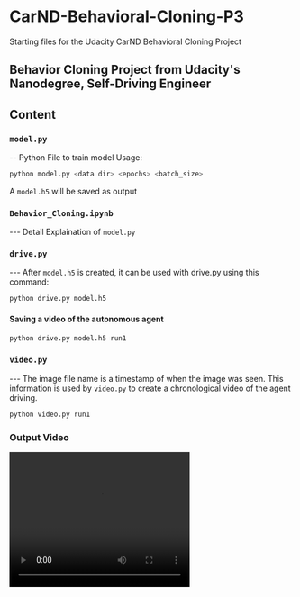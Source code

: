 # CarND-Behavioral-Cloning-P3
Starting files for the Udacity CarND Behavioral Cloning Project

## Behavior Cloning Project from Udacity's Nanodegree, Self-Driving Engineer

## Content

### `model.py`
-- Python File to train model
Usage:

```sh
python model.py <data dir> <epochs> <batch_size>
```
A `model.h5` will be saved as output

### `Behavior_Cloning.ipynb`
--- Detail Explaination of `model.py`

### `drive.py`
--- After `model.h5` is created, it can be used with drive.py using this command:
```sh
python drive.py model.h5
```

#### Saving a video of the autonomous agent

```sh
python drive.py model.h5 run1
```

### `video.py`
--- The image file name is a timestamp of when the image was seen. This information is used by `video.py` to create a chronological video of the agent driving.
```sh
python video.py run1
```

### Output Video
<video width="320" height="240" controls>
  <source src="./assets/output.mp4" type="video/mp4">
</video>
